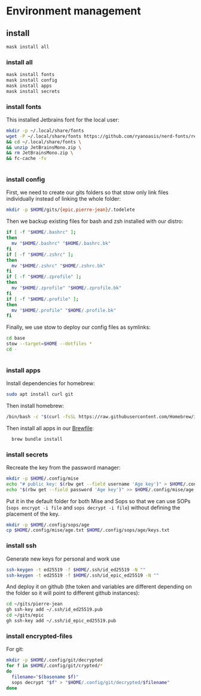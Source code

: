 # Environment management

## install

```sh
mask install all
```

### install all

```sh
mask install fonts
mask install config
mask install apps
mask install secrets
```

### install fonts

This installed Jetbrains font for the local user:
```sh
mkdir -p ~/.local/share/fonts
wget -P ~/.local/share/fonts https://github.com/ryanoasis/nerd-fonts/releases/download/v3.0.2/JetBrainsMono.zip \
&& cd ~/.local/share/fonts \
&& unzip JetBrainsMono.zip \
&& rm JetBrainsMono.zip \
&& fc-cache -fv
  
```

### install config

First, we need to create our gits folders so that stow only link files individually instead of linking the whole folder:

```sh
mkdir -p $HOME/gits/{epic,pierre-jean}/.todelete
```

Then we backup existing files for bash and zsh installed with our distro:

```sh
if [ -f "$HOME/.bashrc" ];
then
  mv "$HOME/.bashrc" "$HOME/.bashrc.bk"
fi
if [ -f "$HOME/.zshrc" ];
then
  mv "$HOME/.zshrc" "$HOME/.zshrc.bk"
fi
if [ -f "$HOME/.zprofile" ];
then
  mv "$HOME/.zprofile" "$HOME/.zprofile.bk"
fi
if [ -f "$HOME/.profile" ];
then
  mv "$HOME/.profile" "$HOME/.profile.bk"
fi
```

Finally, we use stow to deploy our config files as symlinks:
  
```sh
cd base
stow --target=$HOME --dotfiles *
cd -
  
```

### install apps

Install dependencies for homebrew:
```sh
sudo apt install curl git
```

Then install homebrew:
```sh
/bin/bash -c "$(curl -fsSL https://raw.githubusercontent.com/Homebrew/install/HEAD/install.sh)"
```

Then install all apps in our [Brewfile](./Brewfile):
```sh
  brew bundle install
```

### install secrets

Recreate the key from the password manager:
```sh
mkdir -p $HOME/.config/mise
echo "# public key: $(rbw get --field username 'Age key')" > $HOME/.config/mise/age.txt
echo "$(rbw get --field password 'Age key')" >> $HOME/.config/mise/age.txt
```
  
Put it in the default folder for both Mise and Sops so that we can use SOPs (`sops encrypt -i file` and `sops decrypt -i file`) without defining the placement of the key.
```sh
mkdir -p $HOME/.config/sops/age
cp $HOME/.config/mise/age.txt $HOME/.config/sops/age/keys.txt
```

### install ssh

Generate new keys for personal and work use

```sh
ssh-keygen -t ed25519 -f $HOME/.ssh/id_ed25519 -N ""
ssh-keygen -t ed25519 -f $HOME/.ssh/id_epic_ed25519 -N ""
```

And deploy it on github (the token and variables are different depending on the folder so it will point to different github instances):

```sh
cd ~/gits/pierre-jean
gh ssh-key add ~/.ssh/id_ed25519.pub
cd ~/gits/epic
gh ssh-key add ~/.ssh/id_epic_ed25519.pub
```

### install encrypted-files

For git:
```bash
mkdir -p $HOME/.config/git/decrypted
for f in $HOME/.config/git/crypted/*
do
  filename="$(basename $f)" 
  sops decrypt "$f" > "$HOME/.config/git/decrypted/$filename" 
done  
```
